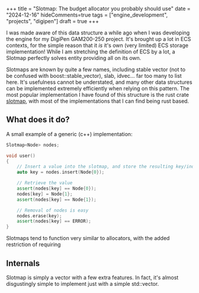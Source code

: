 +++
title = "Slotmap: The budget allocator you probably should use"
date = "2024-12-16"
hideComments=true
tags = ["engine_development", "projects", "digipen"]
draft = true
+++

I was made aware of this data structure a while ago when I was developing the engine for my DigiPen GAM200-250 project. It's brought up a lot in ECS contexts, for the simple reason that it *is* it's own (very limited) ECS storage implementation! While I am stretching the definition of ECS by a lot, a Slotmap perfectly solves entity providing all on its own. 

Slotmaps are known by quite a few names, including stable vector (not to be confused with boost::stable_vector), slab, idvec... far too many to list here. It's usefulness cannot be understated, and many other data structures can be implemented extremely efficiently when relying on this pattern. The most popular implementation I have found of this structure is the rust crate [slotmap](https://docs.rs/slotmap/latest/slotmap/), with most of the implementations that I can find being rust based.

## What does it do?

A small example of a generic (c++) implementation:

```cpp
Slotmap<Node> nodes; 

void user()
{
	// Insert a value into the slotmap, and store the resulting key/index. This is what you use to access the data.
	auto key = nodes.insert(Node{0});

	// Retrieve the value
	assert(nodes[key] == Node{0});
	nodes[key] = Node{1};
	assert(nodes[key] == Node{1});

	// Removal of nodes is easy
	nodes.erase(key);
	assert(nodes[key] == ERROR);
}
```

Slotmaps tend to function very similar to allocators, with the added restriction of requiring 
## Internals

Slotmap is simply a vector with a few extra features. In fact, it's almost disgustingly simple to implement just with a simple std::vector. 